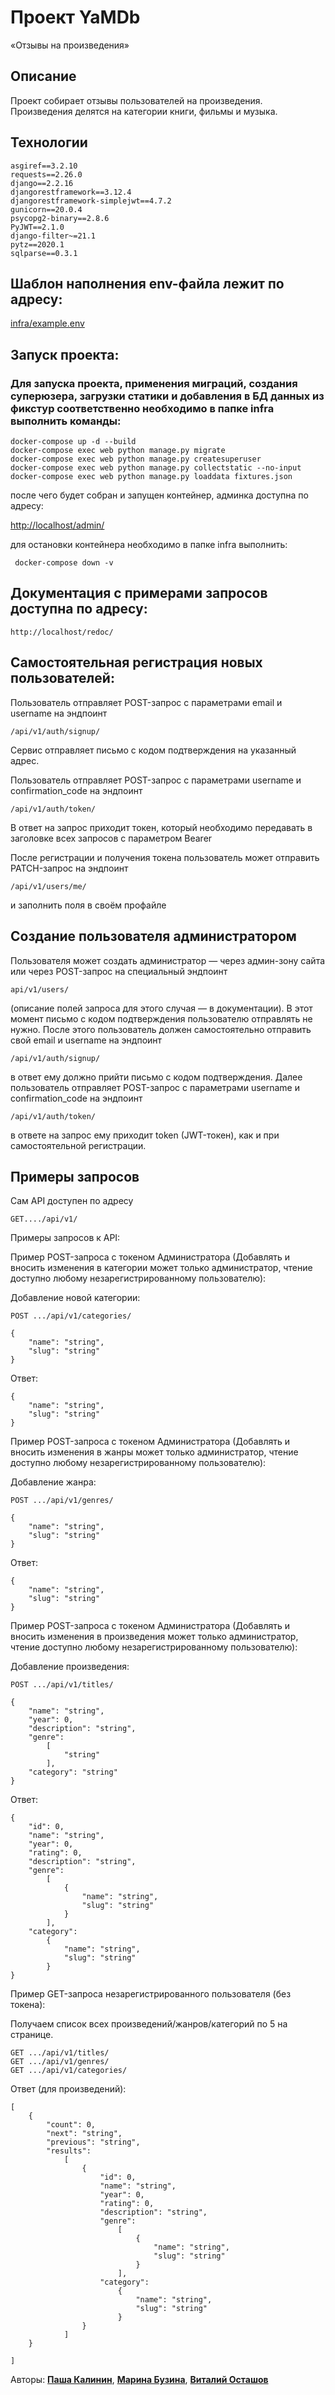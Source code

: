 # Проект YaMDb

«Отзывы на произведения»

## Описание

Проект собирает отзывы пользователей на произведения. Произведения делятся на категории книги, фильмы и музыка.

## Технологии

    asgiref==3.2.10
    requests==2.26.0
    django==2.2.16
    djangorestframework==3.12.4
    djangorestframework-simplejwt==4.7.2
    gunicorn==20.0.4
    psycopg2-binary==2.8.6
    PyJWT==2.1.0
    django-filter~=21.1
    pytz==2020.1
    sqlparse==0.3.1

## Шаблон наполнения env-файла лежит по адресу: 

[infra/example.env](./infra/example.env)

## Запуск проекта:

### Для запуска проекта, применения миграций, создания суперюзера, загрузки статики и добавления в БД данных из фикстур соответственно необходимо в папке infra выполнить команды:
    
    docker-compose up -d --build
    docker-compose exec web python manage.py migrate
    docker-compose exec web python manage.py createsuperuser
    docker-compose exec web python manage.py collectstatic --no-input
    docker-compose exec web python manage.py loaddata fixtures.json

после чего будет собран и запущен контейнер, админка доступна по адресу:  

[http://localhost/admin/](http://localhost/admin/)

для остановки контейнера необходимо в папке infra выполнить:

     docker-compose down -v


## Документация с примерами запросов доступна по адресу:

    http://localhost/redoc/

## Самостоятельная регистрация новых пользователей:

Пользователь отправляет POST-запрос с параметрами email  и username на эндпоинт
   
    /api/v1/auth/signup/

Сервис отправляет письмо с кодом подтверждения на указанный адрес.

Пользователь отправляет POST-запрос с параметрами username и confirmation_code на эндпоинт

    /api/v1/auth/token/

В ответ на запрос приходит токен, который необходимо передавать в заголовке всех запросов с параметром Bearer

После регистрации и получения токена пользователь может отправить PATCH-запрос на эндпоинт
    
    /api/v1/users/me/ 

и заполнить поля в своём профайле

## Создание пользователя администратором

Пользователя может создать администратор — через админ-зону сайта или через POST-запрос на специальный эндпоинт 

    api/v1/users/

(описание полей запроса для этого случая — в документации). В этот момент письмо с кодом подтверждения пользователю отправлять не нужно.
После этого пользователь должен самостоятельно отправить свой email и username на эндпоинт

    /api/v1/auth/signup/

в ответ ему должно прийти письмо с кодом подтверждения.
Далее пользователь отправляет POST-запрос с параметрами username и confirmation_code на эндпоинт 

    /api/v1/auth/token/

в ответе на запрос ему приходит token (JWT-токен), как и при самостоятельной регистрации.

## Примеры запросов


Сам API доступен по адресу

    GET..../api/v1/

Примеры запросов к API:

Пример POST-запроса с токеном Администратора (Добавлять и вносить изменения в категории может только администратор, чтение доступно любому незарегистрированному пользователю): 

Добавление новой категории:

    POST .../api/v1/categories/

    {
        "name": "string",
        "slug": "string"
    }

Ответ:
    
    {
        "name": "string",
        "slug": "string"
    }

Пример POST-запроса с токеном Администратора (Добавлять и вносить изменения в жанры может только администратор, чтение доступно любому незарегистрированному пользователю): 

Добавление жанра:

    POST .../api/v1/genres/

    {
        "name": "string",
        "slug": "string"
    }

Ответ:

    {
        "name": "string",
        "slug": "string"
    }

Пример POST-запроса с токеном Администратора (Добавлять и вносить изменения в произведения может только администратор, чтение доступно любому незарегистрированному пользователю): 

Добавление произведения:

    POST .../api/v1/titles/

    {
        "name": "string",
        "year": 0,
        "description": "string",
        "genre": 
            [
                "string"
            ],
        "category": "string"
    }

Ответ:

    {
        "id": 0,
        "name": "string",
        "year": 0,
        "rating": 0,
        "description": "string",
        "genre":
            [
                {
                    "name": "string",
                    "slug": "string"
                }
            ],
        "category":
            {
                "name": "string",
                "slug": "string"
            }
    }


Пример GET-запроса незарегистрированного пользователя (без токена):

Получаем список всех произведений/жанров/категорий по 5 на странице.

    GET .../api/v1/titles/
    GET .../api/v1/genres/
    GET .../api/v1/categories/

Ответ (для произведений):

    [
        {
            "count": 0,
            "next": "string",
            "previous": "string",
            "results":
                [
                    {
                        "id": 0,
                        "name": "string",
                        "year": 0,
                        "rating": 0,
                        "description": "string",
                        "genre":
                            [
                                {
                                    "name": "string",
                                    "slug": "string"
                                }
                            ],
                        "category":
                            {
                                "name": "string",
                                "slug": "string"
                            }
                    }
                ]
        }

    ]
    


Авторы: [__Паша Калинин__](https://github.com/Pavelkalininn), [__Марина Бузина__](https://github.com/Marina-ui), [__Виталий Осташов__](https://github.com/h0t0sh0)
